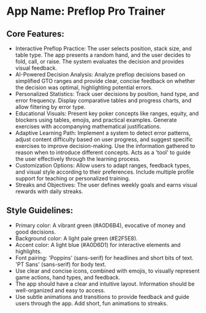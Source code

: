 # **App Name**: Preflop Pro Trainer

## Core Features:

- Interactive Preflop Practice: The user selects position, stack size, and table type. The app presents a random hand, and the user decides to fold, call, or raise. The system evaluates the decision and provides visual feedback.
- AI-Powered Decision Analysis: Analyze preflop decisions based on simplified GTO ranges and provide clear, concise feedback on whether the decision was optimal, highlighting potential errors.
- Personalized Statistics: Track user decisions by position, hand type, and error frequency. Display comparative tables and progress charts, and allow filtering by error type.
- Educational Visuals: Present key poker concepts like ranges, equity, and blockers using tables, emojis, and practical examples. Generate exercises with accompanying mathematical justifications.
- Adaptive Learning Path: Implement a system to detect error patterns, adjust content difficulty based on user progress, and suggest specific exercises to improve decision-making.  Use the information gathered to reason when to introduce different concepts. Acts as a 'tool' to guide the user effectively through the learning process.
- Customization Options: Allow users to adapt ranges, feedback types, and visual style according to their preferences. Include multiple profile support for teaching or personalized training.
- Streaks and Objectives: The user defines weekly goals and earns visual rewards with daily streaks.

## Style Guidelines:

- Primary color: A vibrant green (#A0D6B4), evocative of money and good decisions. 
- Background color: A light pale green  (#E2F5E8). 
- Accent color: A light blue (#A0D6D1) for interactive elements and highlights.
- Font pairing: 'Poppins' (sans-serif) for headlines and short bits of text. 'PT Sans' (sans-serif) for body text.
- Use clear and concise icons, combined with emojis, to visually represent game actions, hand types, and feedback.
- The app should have a clear and intuitive layout. Information should be well-organized and easy to access.
- Use subtle animations and transitions to provide feedback and guide users through the app. Add short, fun animations to streaks.